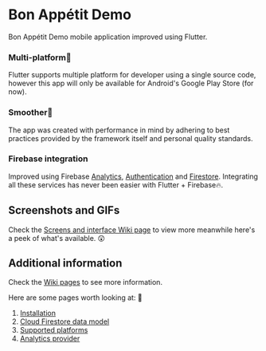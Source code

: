 # Bon Appétit Demo
<!-- TODO: Add banner -->
Bon Appétit Demo mobile application improved using Flutter.

### Multi-platform📱
Flutter supports multiple platform for developer using a single source code, however this app will only be available for Android's Google Play Store (for now).

### Smoother🌿
The app was created with performance in mind by adhering to best practices provided by the framework itself and personal quality standards.

### Firebase integration
Improved using Firebase [Analytics](https://firebase.google.com/products/analytics), [Authentication](https://firebase.google.com/products/auth) and [Firestore](https://firebase.google.com/products/firestore). Integrating all these services has never been easier with Flutter + Firebase🔥.

## Screenshots and GIFs
Check the [Screens and interface Wiki page](https://github.com/pendraic/bon_appetit/wiki/Screens-and-interface) to view more meanwhile here's a peek of what's available. 😲
<!-- TODO: Add 5 screenshots and 1 gif for homepage -->

## Additional information
Check the [Wiki pages](https://github.com/pendraic/bon_appetit/wiki) to see more information.

Here are some pages worth looking at: 👀
1. [Installation](https://github.com/pendraic/bon_appetit/wiki/Installation)
2. [Cloud Firestore data model](https://github.com/pendraic/bon_appetit/wiki/Additional-info#cloud-firestore-data-model)
3. [Supported platforms](https://github.com/pendraic/bon_appetit/wiki/Additional-info#supported-platforms)
4. [Analytics provider](https://github.com/pendraic/bon_appetit/wiki/Additional-info#analytics-provider)